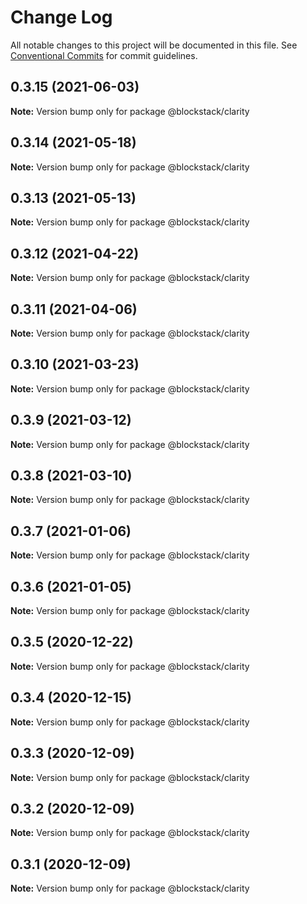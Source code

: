 # Change Log

All notable changes to this project will be documented in this file.
See [Conventional Commits](https://conventionalcommits.org) for commit guidelines.

## 0.3.15 (2021-06-03)

**Note:** Version bump only for package @blockstack/clarity





## 0.3.14 (2021-05-18)

**Note:** Version bump only for package @blockstack/clarity





## 0.3.13 (2021-05-13)

**Note:** Version bump only for package @blockstack/clarity





## 0.3.12 (2021-04-22)

**Note:** Version bump only for package @blockstack/clarity





## 0.3.11 (2021-04-06)

**Note:** Version bump only for package @blockstack/clarity





## 0.3.10 (2021-03-23)

**Note:** Version bump only for package @blockstack/clarity





## 0.3.9 (2021-03-12)

**Note:** Version bump only for package @blockstack/clarity





## 0.3.8 (2021-03-10)

**Note:** Version bump only for package @blockstack/clarity





## 0.3.7 (2021-01-06)

**Note:** Version bump only for package @blockstack/clarity





## 0.3.6 (2021-01-05)

**Note:** Version bump only for package @blockstack/clarity





## 0.3.5 (2020-12-22)

**Note:** Version bump only for package @blockstack/clarity





## 0.3.4 (2020-12-15)

**Note:** Version bump only for package @blockstack/clarity





## 0.3.3 (2020-12-09)

**Note:** Version bump only for package @blockstack/clarity





## 0.3.2 (2020-12-09)

**Note:** Version bump only for package @blockstack/clarity





## 0.3.1 (2020-12-09)

**Note:** Version bump only for package @blockstack/clarity
